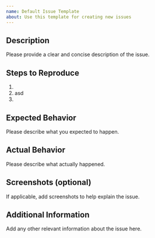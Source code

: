 ```yaml
---
name: Default Issue Template
about: Use this template for creating new issues
---
```


## Description
Please provide a clear and concise description of the issue.

## Steps to Reproduce
1. 
2.  asd
3. 

## Expected Behavior
Please describe what you expected to happen.

## Actual Behavior
Please describe what actually happened.

## Screenshots (optional)
If applicable, add screenshots to help explain the issue.

## Additional Information
Add any other relevant information about the issue here.